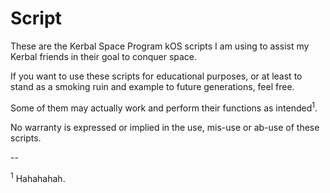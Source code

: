 # Script
These are the Kerbal Space Program kOS scripts I am using to assist my Kerbal friends in their goal to conquer space.

If you want to use these scripts for educational purposes, or at least to stand as a smoking ruin and example to future generations, feel free.

Some of them may actually work and perform their functions as intended<sup>1</sup>.

No warranty is expressed or implied in the use, mis-use or ab-use of these scripts. 

--

<sup>1</sup> Hahahahah.
